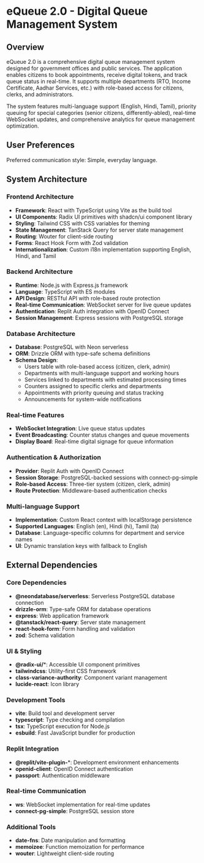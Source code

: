 # eQueue 2.0 - Digital Queue Management System

## Overview

eQueue 2.0 is a comprehensive digital queue management system designed for government offices and public services. The application enables citizens to book appointments, receive digital tokens, and track queue status in real-time. It supports multiple departments (RTO, Income Certificate, Aadhar Services, etc.) with role-based access for citizens, clerks, and administrators.

The system features multi-language support (English, Hindi, Tamil), priority queuing for special categories (senior citizens, differently-abled), real-time WebSocket updates, and comprehensive analytics for queue management optimization.

## User Preferences

Preferred communication style: Simple, everyday language.

## System Architecture

### Frontend Architecture
- **Framework**: React with TypeScript using Vite as the build tool
- **UI Components**: Radix UI primitives with shadcn/ui component library
- **Styling**: Tailwind CSS with CSS variables for theming
- **State Management**: TanStack Query for server state management
- **Routing**: Wouter for client-side routing
- **Forms**: React Hook Form with Zod validation
- **Internationalization**: Custom i18n implementation supporting English, Hindi, and Tamil

### Backend Architecture
- **Runtime**: Node.js with Express.js framework
- **Language**: TypeScript with ES modules
- **API Design**: RESTful API with role-based route protection
- **Real-time Communication**: WebSocket server for live queue updates
- **Authentication**: Replit Auth integration with OpenID Connect
- **Session Management**: Express sessions with PostgreSQL storage

### Database Architecture
- **Database**: PostgreSQL with Neon serverless
- **ORM**: Drizzle ORM with type-safe schema definitions
- **Schema Design**: 
  - Users table with role-based access (citizen, clerk, admin)
  - Departments with multi-language support and working hours
  - Services linked to departments with estimated processing times
  - Counters assigned to specific clerks and departments
  - Appointments with priority queuing and status tracking
  - Announcements for system-wide notifications

### Real-time Features
- **WebSocket Integration**: Live queue status updates
- **Event Broadcasting**: Counter status changes and queue movements
- **Display Board**: Real-time digital signage for queue information

### Authentication & Authorization
- **Provider**: Replit Auth with OpenID Connect
- **Session Storage**: PostgreSQL-backed sessions with connect-pg-simple
- **Role-based Access**: Three-tier system (citizen, clerk, admin)
- **Route Protection**: Middleware-based authentication checks

### Multi-language Support
- **Implementation**: Custom React context with localStorage persistence
- **Supported Languages**: English (en), Hindi (hi), Tamil (ta)
- **Database**: Language-specific columns for department and service names
- **UI**: Dynamic translation keys with fallback to English

## External Dependencies

### Core Dependencies
- **@neondatabase/serverless**: Serverless PostgreSQL database connection
- **drizzle-orm**: Type-safe ORM for database operations
- **express**: Web application framework
- **@tanstack/react-query**: Server state management
- **react-hook-form**: Form handling and validation
- **zod**: Schema validation

### UI & Styling
- **@radix-ui/***: Accessible UI component primitives
- **tailwindcss**: Utility-first CSS framework
- **class-variance-authority**: Component variant management
- **lucide-react**: Icon library

### Development Tools
- **vite**: Build tool and development server
- **typescript**: Type checking and compilation
- **tsx**: TypeScript execution for Node.js
- **esbuild**: Fast JavaScript bundler for production

### Replit Integration
- **@replit/vite-plugin-***: Development environment enhancements
- **openid-client**: OpenID Connect authentication
- **passport**: Authentication middleware

### Real-time Communication
- **ws**: WebSocket implementation for real-time updates
- **connect-pg-simple**: PostgreSQL session store

### Additional Tools
- **date-fns**: Date manipulation and formatting
- **memoizee**: Function memoization for performance
- **wouter**: Lightweight client-side routing